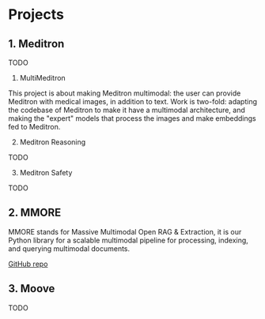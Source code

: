 # Projects

## 1. Meditron

TODO

  1. MultiMeditron

  This project is about making Meditron multimodal: the user can provide Meditron with medical images, in addition to text. Work is two-fold: adapting the codebase of Meditron to make it have a multimodal architecture, and making the "expert" models that process the images and make embeddings fed to Meditron.
  
  2. Meditron Reasoning

  TODO
  
  3. Meditron Safety

  TODO

## 2. MMORE

MMORE stands for Massive Multimodal Open RAG & Extraction, it is our Python library for a scalable multimodal pipeline for processing, indexing, and querying multimodal documents.

[GitHub repo](https://github.com/swiss-ai/mmore)

## 3. Moove

TODO

